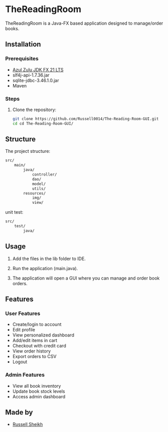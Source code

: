 # TheReadingRoom

TheReadingRoom is a Java-FX based application designed to manage/order books.

## Installation

### Prerequisites

- [Azul Zulu JDK FX 21 LTS](https://www.azul.com/downloads/?version=java-21-lts&package=jdk-fx#zulu)
- slf4j-api-1.7.36.jar
- sqlite-jdbc-3.46.1.0.jar
- Maven

### Steps

1. Clone the repository:

   ```sh
   git clone https://github.com/Russell0014/The-Reading-Room-GUI.git
   cd cd The-Reading-Room-GUI/
   ```

## Structure

The project structure:

```sh
src/
    main/
        java/
            controller/
            dao/
            model/
            utils/
        resources/
            img/
            view/
```

unit test:

```sh
src/
    test/
        java/
```

## Usage

1. Add the files in the lib folder to IDE.

2. Run the application (main.java).

3. The application will open a GUI where you can manage and order book orders.

## Features

### User Features

- Create/login to account
- Edit profile
- View personalized dashboard
- Add/edit items in cart
- Checkout with credit card
- View order history
- Export orders to CSV
- Logout

### Admin Features

- View all book inventory
- Update book stock levels
- Access admin dashboard

## Made by

- [Russell Sheikh](https://github.com/Russell0014)
